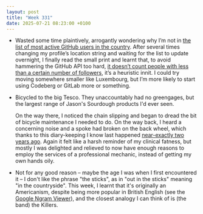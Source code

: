 ```yaml
---
layout: post
title: "Week 331"
date: 2025-07-21 08:23:00 +0100
---
```


- Wasted some time plaintively, arrogantly wondering why I’m not in [the list of most active GitHub users in the country](https://committers.top/uk). After several times changing my profile’s location string and waiting for the list to update overnight, I finally read the small print and learnt that, to avoid hammering the GitHub API too hard, [it doesn’t count people with less than a certain number of followers](https://github.com/ashkulz/committers.top?tab=readme-ov-file#why-am-i-not-on-this-list), it’s a heuristic innit. I could try moving somewhere smaller like Luxembourg, but I’m more likely to start using Codeberg or GitLab more or something.

- Bicycled to the big Tesco. They unaccountably had no greengages, but the largest range of Jason's Sourdough products I'd ever seen.

  On the way there, I noticed the chain slipping and began to dread the bit of bicycle maintenance I needed to do. On the way back, I heard a concerning noise and a spoke had broken on the back wheel, which thanks to this diary-keeping I know last happened [near-exactly two years ago](/2023/07/week-226). Again it felt like a harsh reminder of my clinical fatness, but mostly I was delighted and relieved to now have enough reasons to employ the services of a professional mechanic, instead of getting my own hands oily.

- Not for any good reason – maybe the age I was when I first encountered it – I don't like the phrase "the sticks", as in "out in the sticks" meaning "in the countryside". This week, I learnt that it's originally an Americanism, despite being more popular in British English (see the [Google Ngram Viewer](https://books.google.com/ngrams/graph?content=in+the+sticks%3Aeng_us%2Cin+the+sticks%3Aeng_gb&year_start=1800&year_end=2022&corpus=en-2019&smoothing=3)), and the closest analogy I can think of is (the band) the Killers.
